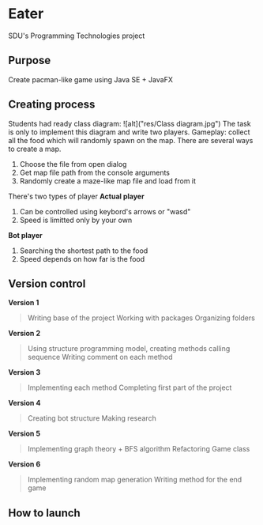 # Eater
SDU's Programming Technologies project

## Purpose
Create pacman-like game using Java SE + JavaFX

## Creating process
Students had ready class diagram:
![alt]("res/Class diagram.jpg")
The task is only to implement this diagram and write two players.
Gameplay: collect all the food which will randomly spawn on the map.
There are several ways to create a map.
<ol>
    <li>Choose the file from open dialog</li>
    <li>Get map file path from the console arguments</li>
    <li>Randomly create a maze-like map file and load from it</li>
</ol>

There's two types of player
**Actual player**
<ol>
    <li>Can be controlled using keybord's arrows or "wasd"</li>
    <li>Speed is limitted only by your own</li>
</ol>

**Bot player**
<ol>
    <li>Searching the shortest path to the food</li>
    <li>Speed depends on how far is the food</li>
</ol>

## Version control
**Version 1**
> Writing base of the project
> Working with packages
> Organizing folders

**Version 2**
> Using structure programming model, creating methods calling sequence
> Writing comment on each method

**Version 3**
> Implementing each method
> Completing first part of the project

**Version 4**
> Creating bot structure
> Making research

**Version 5**
> Implementing graph theory + BFS algorithm
> Refactoring Game class

**Version 6**
> Implementing random map generation
> Writing method for the end game

## How to launch